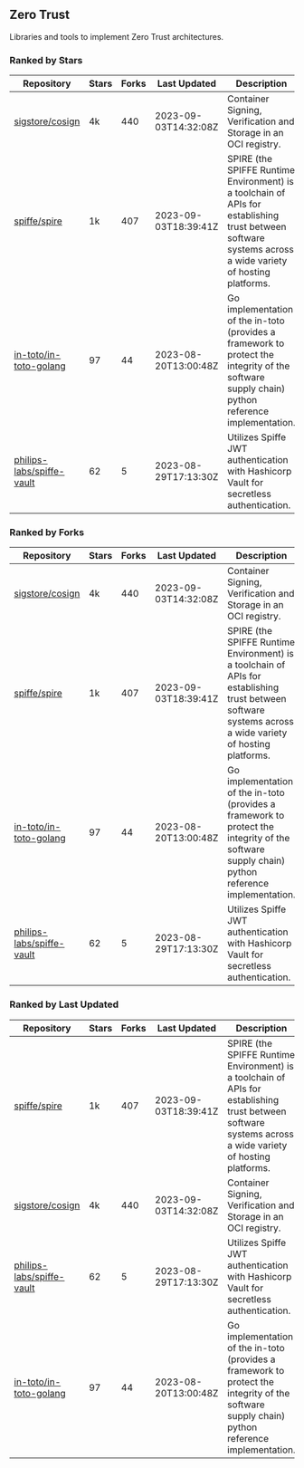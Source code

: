 ## Zero Trust

Libraries and tools to implement Zero Trust architectures.

### Ranked by Stars

| Repository | Stars | Forks | Last Updated | Description | 
|------------|-------|-------|--------------|-------------|
| [sigstore/cosign](https://github.com/sigstore/cosign) | 4k | 440 | 2023-09-03T14:32:08Z |  Container Signing, Verification and Storage in an OCI registry. |
| [spiffe/spire](https://github.com/spiffe/spire) | 1k | 407 | 2023-09-03T18:39:41Z |  SPIRE (the SPIFFE Runtime Environment) is a toolchain of APIs for establishing trust between software systems across a wide variety of hosting platforms. |
| [in-toto/in-toto-golang](https://github.com/in-toto/in-toto-golang) | 97 | 44 | 2023-08-20T13:00:48Z |  Go implementation of the in-toto (provides a framework to protect the integrity of the software supply chain) python reference implementation. |
| [philips-labs/spiffe-vault](https://github.com/philips-labs/spiffe-vault) | 62 | 5 | 2023-08-29T17:13:30Z |  Utilizes Spiffe JWT authentication with Hashicorp Vault for secretless authentication. |

### Ranked by Forks

| Repository | Stars | Forks | Last Updated | Description | 
|------------|-------|-------|--------------|-------------|
| [sigstore/cosign](https://github.com/sigstore/cosign) | 4k | 440 | 2023-09-03T14:32:08Z |  Container Signing, Verification and Storage in an OCI registry. |
| [spiffe/spire](https://github.com/spiffe/spire) | 1k | 407 | 2023-09-03T18:39:41Z |  SPIRE (the SPIFFE Runtime Environment) is a toolchain of APIs for establishing trust between software systems across a wide variety of hosting platforms. |
| [in-toto/in-toto-golang](https://github.com/in-toto/in-toto-golang) | 97 | 44 | 2023-08-20T13:00:48Z |  Go implementation of the in-toto (provides a framework to protect the integrity of the software supply chain) python reference implementation. |
| [philips-labs/spiffe-vault](https://github.com/philips-labs/spiffe-vault) | 62 | 5 | 2023-08-29T17:13:30Z |  Utilizes Spiffe JWT authentication with Hashicorp Vault for secretless authentication. |

### Ranked by Last Updated

| Repository | Stars | Forks | Last Updated | Description | 
|------------|-------|-------|--------------|-------------|
| [spiffe/spire](https://github.com/spiffe/spire) | 1k | 407 | 2023-09-03T18:39:41Z |  SPIRE (the SPIFFE Runtime Environment) is a toolchain of APIs for establishing trust between software systems across a wide variety of hosting platforms. |
| [sigstore/cosign](https://github.com/sigstore/cosign) | 4k | 440 | 2023-09-03T14:32:08Z |  Container Signing, Verification and Storage in an OCI registry. |
| [philips-labs/spiffe-vault](https://github.com/philips-labs/spiffe-vault) | 62 | 5 | 2023-08-29T17:13:30Z |  Utilizes Spiffe JWT authentication with Hashicorp Vault for secretless authentication. |
| [in-toto/in-toto-golang](https://github.com/in-toto/in-toto-golang) | 97 | 44 | 2023-08-20T13:00:48Z |  Go implementation of the in-toto (provides a framework to protect the integrity of the software supply chain) python reference implementation. |

